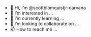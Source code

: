 - 👋 Hi, I’m @scottblomquistjr-carvana
- 👀 I’m interested in ...
- 🌱 I’m currently learning ...
- 💞️ I’m looking to collaborate on ...
- 📫 How to reach me ...

<!---
scottblomquistjr-carvana/scottblomquistjr-carvana is a ✨ special ✨ repository because its `README.md` (this file) appears on your GitHub profile.
You can click the Preview link to take a look at your changes.
--->
